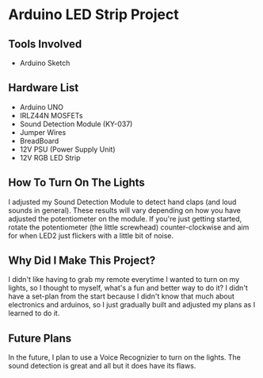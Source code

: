 # Arduino LED Strip Project

## Tools Involved
- Arduino Sketch

## Hardware List
- Arduino UNO
- IRLZ44N MOSFETs
- Sound Detection Module (KY-037)
- Jumper Wires
- BreadBoard
- 12V PSU (Power Supply Unit)
- 12V RGB LED Strip

## How To Turn On The Lights
I adjusted my Sound Detection Module to detect hand claps (and loud sounds in general). These results will vary depending on how you have adjusted the potentiometer on the module. If you're just getting started, rotate the potentiometer (the little screwhead) counter-clockwise and aim for when LED2 just flickers with a little bit of noise. 

## Why Did I Make This Project?
I didn't like having to grab my remote everytime I wanted to turn on my lights, so I thought to myself, what's a fun and better way to do it? I didn't have a set-plan from the start because I didn't know that much about electronics and arduinos, so I just gradually built and adjusted my plans as I learned to do it. 

## Future Plans
In the future, I plan to use a Voice Recognizier to turn on the lights. The sound detection is great and all but it does have its flaws. 
